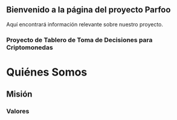 ## Bienvenido a la página del proyecto Parfoo

Aquí encontrará información relevante sobre nuestro proyecto.

### Proyecto de Tablero de Toma de Decisiones para Criptomonedas

# Quiénes Somos
## Misión
### Valores
